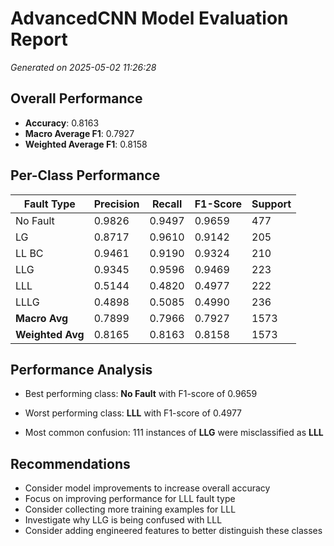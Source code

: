 # AdvancedCNN Model Evaluation Report

_Generated on 2025-05-02 11:26:28_

## Overall Performance

- **Accuracy**: 0.8163
- **Macro Average F1**: 0.7927
- **Weighted Average F1**: 0.8158

## Per-Class Performance

| Fault Type | Precision | Recall | F1-Score | Support |
|------------|-----------|--------|----------|--------|
| No Fault | 0.9826 | 0.9497 | 0.9659 | 477 |
| LG | 0.8717 | 0.9610 | 0.9142 | 205 |
| LL BC | 0.9461 | 0.9190 | 0.9324 | 210 |
| LLG | 0.9345 | 0.9596 | 0.9469 | 223 |
| LLL | 0.5144 | 0.4820 | 0.4977 | 222 |
| LLLG | 0.4898 | 0.5085 | 0.4990 | 236 |
| **Macro Avg** | 0.7899 | 0.7966 | 0.7927 | 1573 |
| **Weighted Avg** | 0.8165 | 0.8163 | 0.8158 | 1573 |

## Performance Analysis

- Best performing class: **No Fault** with F1-score of 0.9659
- Worst performing class: **LLL** with F1-score of 0.4977

- Most common confusion: 111 instances of **LLG** were misclassified as **LLL**

## Recommendations

- Consider model improvements to increase overall accuracy
- Focus on improving performance for LLL fault type
- Consider collecting more training examples for LLL
- Investigate why LLG is being confused with LLL
- Consider adding engineered features to better distinguish these classes
